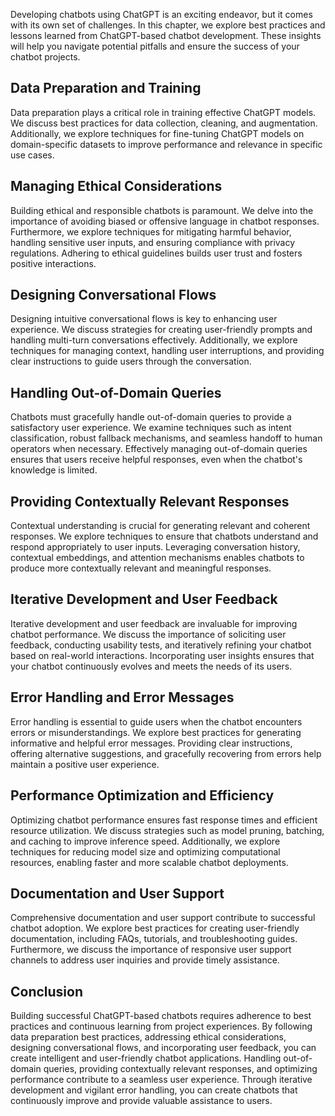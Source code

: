 
Developing chatbots using ChatGPT is an exciting endeavor, but it comes with its own set of challenges. In this chapter, we explore best practices and lessons learned from ChatGPT-based chatbot development. These insights will help you navigate potential pitfalls and ensure the success of your chatbot projects.

## Data Preparation and Training

Data preparation plays a critical role in training effective ChatGPT models. We discuss best practices for data collection, cleaning, and augmentation. Additionally, we explore techniques for fine-tuning ChatGPT models on domain-specific datasets to improve performance and relevance in specific use cases.

## Managing Ethical Considerations

Building ethical and responsible chatbots is paramount. We delve into the importance of avoiding biased or offensive language in chatbot responses. Furthermore, we explore techniques for mitigating harmful behavior, handling sensitive user inputs, and ensuring compliance with privacy regulations. Adhering to ethical guidelines builds user trust and fosters positive interactions.

## Designing Conversational Flows

Designing intuitive conversational flows is key to enhancing user experience. We discuss strategies for creating user-friendly prompts and handling multi-turn conversations effectively. Additionally, we explore techniques for managing context, handling user interruptions, and providing clear instructions to guide users through the conversation.

## Handling Out-of-Domain Queries

Chatbots must gracefully handle out-of-domain queries to provide a satisfactory user experience. We examine techniques such as intent classification, robust fallback mechanisms, and seamless handoff to human operators when necessary. Effectively managing out-of-domain queries ensures that users receive helpful responses, even when the chatbot's knowledge is limited.

## Providing Contextually Relevant Responses

Contextual understanding is crucial for generating relevant and coherent responses. We explore techniques to ensure that chatbots understand and respond appropriately to user inputs. Leveraging conversation history, contextual embeddings, and attention mechanisms enables chatbots to produce more contextually relevant and meaningful responses.

## Iterative Development and User Feedback

Iterative development and user feedback are invaluable for improving chatbot performance. We discuss the importance of soliciting user feedback, conducting usability tests, and iteratively refining your chatbot based on real-world interactions. Incorporating user insights ensures that your chatbot continuously evolves and meets the needs of its users.

## Error Handling and Error Messages

Error handling is essential to guide users when the chatbot encounters errors or misunderstandings. We explore best practices for generating informative and helpful error messages. Providing clear instructions, offering alternative suggestions, and gracefully recovering from errors help maintain a positive user experience.

## Performance Optimization and Efficiency

Optimizing chatbot performance ensures fast response times and efficient resource utilization. We discuss strategies such as model pruning, batching, and caching to improve inference speed. Additionally, we explore techniques for reducing model size and optimizing computational resources, enabling faster and more scalable chatbot deployments.

## Documentation and User Support

Comprehensive documentation and user support contribute to successful chatbot adoption. We explore best practices for creating user-friendly documentation, including FAQs, tutorials, and troubleshooting guides. Furthermore, we discuss the importance of responsive user support channels to address user inquiries and provide timely assistance.

## Conclusion

Building successful ChatGPT-based chatbots requires adherence to best practices and continuous learning from project experiences. By following data preparation best practices, addressing ethical considerations, designing conversational flows, and incorporating user feedback, you can create intelligent and user-friendly chatbot applications. Handling out-of-domain queries, providing contextually relevant responses, and optimizing performance contribute to a seamless user experience. Through iterative development and vigilant error handling, you can create chatbots that continuously improve and provide valuable assistance to users.
